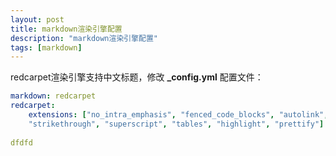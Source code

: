 ```yaml
---
layout: post
title: markdown渲染引擎配置
description: "markdown渲染引擎配置"
tags: [markdown]
---
```

redcarpet渲染引擎支持中文标题，修改 **_config.yml** 配置文件：  

```yaml
markdown: redcarpet
redcarpet:
    extensions: ["no_intra_emphasis", "fenced_code_blocks", "autolink",
    "strikethrough", "superscript", "tables", "highlight", "prettify"]  
    
dfdfd
